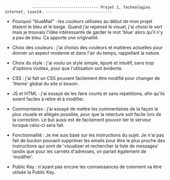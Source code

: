                 ----------------------------- Projet 1, Technologies internet, Loux14. -----------------------------


- Pourquoi "blueMail" : les couleurs utilisées au début de mon projet étaient le bleu et le beige. Quand j'ai repensé le visuel, j'ai choisi le vert mais je trouvais l'idée intéressante de garder le mot 'blue' alors qu'il n'y a pas de bleu. Ça apporte une originalité.

- Choix des couleurs : j'ai choisis des couleurs et matières actuelles pour donner un aspect moderne et dans l'air du temps, rappellant la nature.

- Choix du style : j'ai voulu un style simple, épuré et intuitif, sans trop d'options inutiles, pour que l'utilisation soit évidente.

- CSS : j'ai fait un CSS pouvant facilement être modifié pour changer de 'theme' global du site si besoin.

- JS et HTML : j'ai essayé de les faire courts et sans repetitions, afin qu'ils soient faciles à relire et à modifier.
  
- Commentaires : j'ai essayé de mettre les commentaires de la façon la plus visuele et allégée possible, pour que la relecture soit facile lors de la correction. Le but aussi est de facilement pouvoir lier le serveur lorsque celui-ci sera fait.

- Fonctionnalité : Je me suis basé sur les instructions du sujet. Je n'ai pas fait de bouton pouvant supprimer les emails pour être le plus proche des instructions qui sont de 'visualiser et rechercher la liste de messages' tandis que pour les carnets d'adresses, on parlait également de 'modifier'. 

- Public Key : n'ayant pas encore les connaissances de comment va être utilsée la Public Key.

